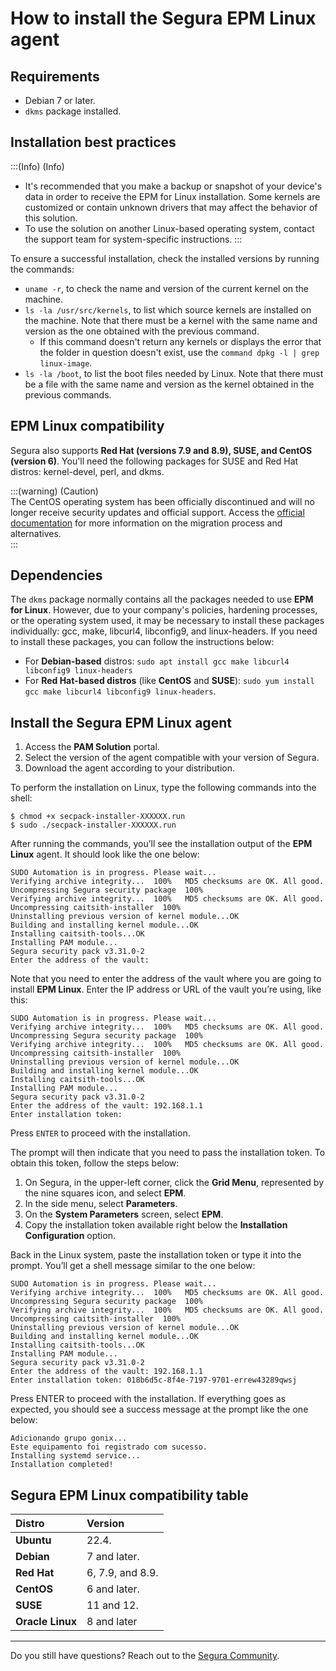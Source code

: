 # How to install the Segura EPM Linux agent

## Requirements

* Debian 7 or later.  
* `dkms` package installed.

## Installation best practices

:::(Info) (Info)
- It's recommended that you make a backup or snapshot of your device's data in order to receive the EPM for Linux installation. Some kernels are customized or contain unknown drivers that may affect the behavior of this solution.  
- To use the solution on another Linux-based operating system, contact the support team for system-specific instructions.
:::

To ensure a successful installation, check the installed versions by running the commands:

- `uname -r`, to check the name and version of the current kernel on the machine.  
- `ls -la /usr/src/kernels`, to list which source kernels are installed on the machine. Note that there must be a kernel with the same name and version as the one obtained with the previous command.  
  * If this command doesn't return any kernels or displays the error that the folder in question doesn't exist, use the `command dpkg -l | grep linux-image`.  
- `ls -la /boot`, to list the boot files needed by Linux. Note that there must be a file with the same name and version as the kernel obtained in the previous commands.

## EPM Linux compatibility

Segura also supports **Red Hat (versions 7.9 and 8.9), SUSE, and CentOS (version 6\)**. You'll need the following packages for SUSE and Red Hat distros: kernel-devel, perl, and dkms.

:::(warning) (Caution)  
The CentOS operating system has been officially discontinued and will no longer receive security updates and official support. Access the [official documentation](https://www.centos.org/) for more information on the migration process and alternatives.  
:::

## Dependencies

The `dkms` package normally contains all the packages needed to use **EPM for Linux**. However, due to your company's policies, hardening processes, or the operating system used, it may be necessary to install these packages individually: gcc, make, libcurl4, libconfig9, and linux-headers. If you need to install these packages, you can follow  the instructions below:

* For **Debian-based** distros: `sudo apt install gcc make libcurl4 libconfig9 linux-headers`  
* For **Red Hat-based distros** (like **CentOS** and **SUSE**): `sudo yum install gcc make libcurl4 libconfig9 linux-headers`.

## Install the Segura EPM Linux agent

1. Access the **PAM Solution** portal.  
2. Select the version of the agent compatible with your version of Segura.  
3. Download the agent according to your distribution.

To perform the installation on Linux, type the following commands into the shell:

```shell
$ chmod +x secpack-installer-XXXXXX.run
$ sudo ./secpack-installer-XXXXXX.run
```

After running the commands, you’ll see the installation output of the **EPM Linux** agent. It should look like the one below:

```shell
SUDO Automation is in progress. Please wait...
Verifying archive integrity...  100%   MD5 checksums are OK. All good.
Uncompressing Segura security package  100% 
Verifying archive integrity...  100%   MD5 checksums are OK. All good.
Uncompressing caitsith-installer  100% 
Uninstalling previous version of kernel module...OK
Building and installing kernel module...OK
Installing caitsith-tools...OK
Installing PAM module...
Segura security pack v3.31.0-2
Enter the address of the vault:
```

Note that you need to enter the address of the vault where you are going to install **EPM Linux**. Enter the IP address or URL of the vault you’re using, like this:

```shell
SUDO Automation is in progress. Please wait...
Verifying archive integrity...  100%   MD5 checksums are OK. All good.
Uncompressing Segura security package  100% 
Verifying archive integrity...  100%   MD5 checksums are OK. All good.
Uncompressing caitsith-installer  100% 
Uninstalling previous version of kernel module...OK
Building and installing kernel module...OK
Installing caitsith-tools...OK
Installing PAM module...
Segura security pack v3.31.0-2
Enter the address of the vault: 192.168.1.1
Enter installation token:
```

Press `ENTER` to proceed with the installation.

The prompt will then indicate that you need to pass the installation token. To obtain this token, follow the steps below:

1. On Segura, in the upper-left corner, click the **Grid Menu**, represented by the nine squares icon, and select **EPM**.  
2. In the side menu, select **Parameters**.  
3. On the **System Parameters** screen, select **EPM**.  
4. Copy the installation token available right below the **Installation Configuration** option.

Back in the Linux system, paste the installation token or type it into the prompt. You’ll get a shell message similar to the one below:

```shell
SUDO Automation is in progress. Please wait...
Verifying archive integrity...  100%   MD5 checksums are OK. All good.
Uncompressing Segura security package  100% 
Verifying archive integrity...  100%   MD5 checksums are OK. All good.
Uncompressing caitsith-installer  100% 
Uninstalling previous version of kernel module...OK
Building and installing kernel module...OK
Installing caitsith-tools...OK
Installing PAM module...
Segura security pack v3.31.0-2
Enter the address of the vault: 192.168.1.1
Enter installation token: 018b6d5c-8f4e-7197-9701-errew43289qwsj
```

Press ENTER to proceed with the installation. If everything goes as expected, you should see a success message at the prompt like the one below:

```shell
Adicionando grupo gonix...
Este equipamento foi registrado com sucesso.
Installing systemd service...
Installation completed!
```

## Segura EPM Linux compatibility table

| Distro | Version |
| :---- | :---- |
| **Ubuntu** | 22.4. |
| **Debian** | 7 and later. |
| **Red Hat** | 6, 7.9, and 8.9. |
| **CentOS** | 6 and later. |
| **SUSE** | 11 and 12\. |
| **Oracle Linux** | 8 and later |

---

Do you still have questions? Reach out to the [Segura Community](https://community.Segura.io/).  